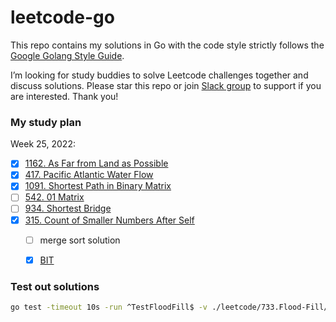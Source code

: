 # leetcode-go

This repo contains my solutions in Go with the code style strictly follows the [Google Golang Style Guide](https://github.com/golang/go/wiki/CodeReviewComments). 

I’m looking for study buddies to solve Leetcode challenges together and discuss solutions. Please star this repo or join [Slack group](https://join.slack.com/t/gouae/shared_invite/zt-1b0mpymmo-l2xucCV_DI2xSmv~Byx6dg) to support if you are interested. Thank you!

### My study plan

Week 25, 2022:

- [x] [1162. As Far from Land as Possible](leetcode/1162.As-Far-from-Land-as-Possible/maxDistance_test.go)
- [x] [417. Pacific Atlantic Water Flow](leetcode/417.Pacific-Atlantic-Water-Flow/pacificAtlantic_test.go)
- [x] [1091. Shortest Path in Binary Matrix](leetcode/1091.Shortest-Path-in-Binary-Matrix/shortestPathBinaryMatrix_test.go)
- [ ] [542. 01 Matrix](leetcode/542.01-Matrix/updateMatrix_test.go)
- [ ] [934. Shortest Bridge](leetcode/934.Shortest-Bridge/shortestBridge_test.go)
- [x] [315. Count of Smaller Numbers After Self](leetcode/315.Count-of-Smaller-Numbers-After-Self/countSmaller_test.go)
    - [ ] merge sort solution
    - [x] [BIT](https://github.com/halfrost/LeetCode-Go/blob/master/leetcode/0315.Count-of-Smaller-Numbers-After-Self/315.%20Count%20of%20Smaller%20Numbers%20After%20Self.go)


### Test out solutions

```sh
go test -timeout 10s -run ^TestFloodFill$ -v ./leetcode/733.Flood-Fill/
```
